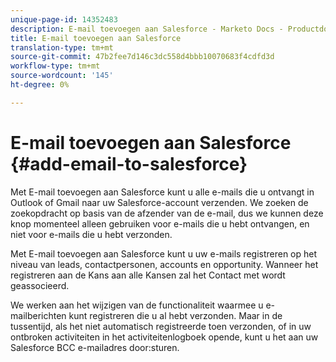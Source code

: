 ```yaml
---
unique-page-id: 14352483
description: E-mail toevoegen aan Salesforce - Marketo Docs - Productdocumentatie
title: E-mail toevoegen aan Salesforce
translation-type: tm+mt
source-git-commit: 47b2fee7d146c3dc558d4bbb10070683f4cdfd3d
workflow-type: tm+mt
source-wordcount: '145'
ht-degree: 0%

---
```



# E-mail toevoegen aan Salesforce {#add-email-to-salesforce}

Met E-mail toevoegen aan Salesforce kunt u alle e-mails die u ontvangt in Outlook of Gmail naar uw Salesforce-account verzenden. We zoeken de zoekopdracht op basis van de afzender van de e-mail, dus we kunnen deze knop momenteel alleen gebruiken voor e-mails die u hebt ontvangen, en niet voor e-mails die u hebt verzonden.

Met E-mail toevoegen aan Salesforce kunt u uw e-mails registreren op het niveau van leads, contactpersonen, accounts en opportunity. Wanneer het registreren aan de Kans aan alle Kansen zal het Contact met wordt geassocieerd.

We werken aan het wijzigen van de functionaliteit waarmee u e-mailberichten kunt registreren die u al hebt verzonden. Maar in de tussentijd, als het niet automatisch registreerde toen verzonden, of in uw ontbroken activiteiten in het activiteitenlogboek opende, kunt u het aan uw Salesforce BCC e-mailadres door:sturen.
